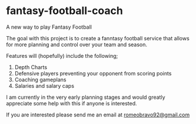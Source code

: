 # fantasy-football-coach
A new way to play Fantasy Football


The goal with this project is to create a fanntasy football service that allows for more planning and control over your team and season. 

Features will (hopefully) include the following;
  1. Depth Charts
  2. Defensive players preventing your opponent from scoring points
  3. Coaching gameplans
  4. Salaries and salary caps
  
I am currently in the very early planning stages and would greatly appreciate some help with this if anyone is interested. 

If you are interested please send me an email at romeobravo92@gmail.com
